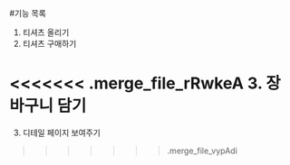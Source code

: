 #기능 목록

1. 티셔츠 올리기
2. 티셔츠 구매하기

<<<<<<< .merge_file_rRwkeA
3. 장바구니 담기
=======
3. 디테일 페이지 보여주기
>>>>>>> .merge_file_vypAdi

